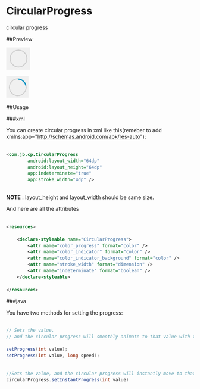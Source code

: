 # CircularProgress

circular progress

##Preview

![preview](./images/preview.gif)

![preview](./images/preview_indeterminate.gif)

##Usage

###xml

You can create circular progress in xml like this(remeber to add xmlns:app="http://schemas.android.com/apk/res-auto"):

```xml

<com.jb.cp.CircularProgress
        android:layout_width="64dp"
        android:layout_height="64dp"
        app:indeterminate="true"
        app:stroke_width="4dp" />
		
```

**NOTE** : layout_height and layout_width should be same size.

And here are all the attributes
```xml

<resources>

    <declare-styleable name="CircularProgress">
        <attr name="color_progress" format="color" />
        <attr name="color_indicator" format="color" />
        <attr name="color_indicator_background" format="color" />
        <attr name="stroke_width" format="dimension" />
        <attr name="indeterminate" format="boolean" />
    </declare-styleable>

</resources>

```

###java

You have two methods for setting the progress:

```java

// Sets the value,
// and the circular progress will smoothly animate to that value with the speed.

setProgress(int value);
setProgress(int value, long speed);

```

```java

//Sets the value, and the circular progress will instantly move to that value.
circularProgress.setInstantProgress(int value)

```
